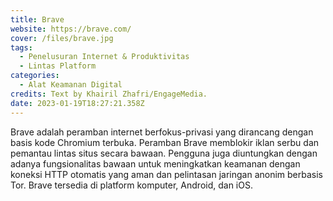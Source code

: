 ```yaml
---
title: Brave
website: https://brave.com/
cover: /files/brave.jpg
tags:
  - Penelusuran Internet & Produktivitas
  - Lintas Platform
categories:
  - Alat Keamanan Digital
credits: Text by Khairil Zhafri/EngageMedia.
date: 2023-01-19T18:27:21.358Z
---
```

Brave adalah peramban internet berfokus-privasi yang dirancang dengan basis kode Chromium terbuka. Peramban Brave memblokir iklan serbu dan pemantau lintas situs secara bawaan. Pengguna juga diuntungkan dengan adanya fungsionalitas bawaan untuk meningkatkan keamanan dengan koneksi HTTP otomatis yang aman dan pelintasan jaringan anonim berbasis Tor. Brave tersedia di platform komputer, Android, dan iOS.